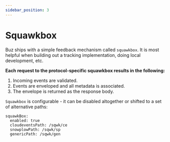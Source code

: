 ```yaml
---
sidebar_position: 3
---
```


# Squawkbox


Buz ships with a simple feedback mechanism called `squawkbox`. It is most helpful when building out a tracking implementation, doing local development, etc.

**Each request to the protocol-specific squawkbox results in the following:**

1. Incoming events are validated.
2. Events are enveloped and all metadata is associated.
2. The envelope is returned as the response body.


`Squawkbox` is configurable - it can be disabled altogether or shifted to a set of alternative paths:

```
squawkBox:
  enabled: true
  cloudeventsPath: /sqwk/ce
  snowplowPath: /sqwk/sp
  genericPath: /sqwk/gen
```
